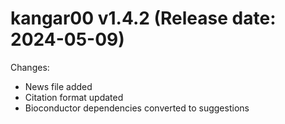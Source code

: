 kangar00 v1.4.2 (Release date: 2024-05-09)
==============

Changes:

* News file added
* Citation format updated
* Bioconductor dependencies converted to suggestions


